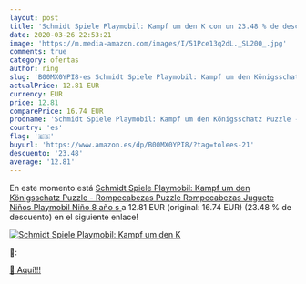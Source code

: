 ```yaml
---
layout: post
title: 'Schmidt Spiele Playmobil: Kampf um den K con un 23.48 % de descuento'
date: 2020-03-26 22:53:21
image: 'https://m.media-amazon.com/images/I/51Pce13q2dL._SL200_.jpg'
comments: true
category: ofertas
author: ring
slug: 'B00MX0YPI8-es Schmidt Spiele Playmobil: Kampf um den Königsschatz Puzzle - Rompecabezas  Puzzle Rompecabezas  Juguete  Niños  Playmobil  Niño  8 año s  '
actualPrice: 12.81 EUR
currency: EUR
price: 12.81
comparePrice: 16.74 EUR
prodname: 'Schmidt Spiele Playmobil: Kampf um den Königsschatz Puzzle - Rompecabezas  Puzzle Rompecabezas  Juguete  Niños  Playmobil  Niño  8 año s  '
country: 'es'
flag: '🇪🇸'
buyurl: 'https://www.amazon.es/dp/B00MX0YPI8/?tag=tolees-21'
descuento: '23.48'
average: '12.81'
---
```


En este momento está [Schmidt Spiele Playmobil: Kampf um den Königsschatz Puzzle - Rompecabezas  Puzzle Rompecabezas  Juguete  Niños  Playmobil  Niño  8 año s  ](https://www.amazon.es/dp/B00MX0YPI8/?tag=tolees-21) a 12.81 EUR (original: 16.74 EUR) (23.48 %  de descuento) en el siguiente enlace!

[![Schmidt Spiele Playmobil: Kampf um den K](https://m.media-amazon.com/images/I/51Pce13q2dL._SL200_.jpg)](https://www.amazon.es/dp/B00MX0YPI8/?tag=tolees-21)

🔎:


[🛒 Aquí!!!](https://www.amazon.es/dp/B00MX0YPI8/?tag=tolees-21)
